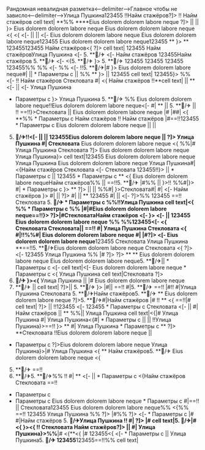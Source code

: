 Рандомная невалидная разметка<--delimiter-->Главное чтобы не зависло<--delimiter-->Улица Пушкина123455 !!Найм стажёров?]> !!
Найм стажёров
cell text| **%%
****Eius dolorem dolorem labore neque
?]> ||  ||  }> Eius dolorem dolorem labore neque
Eius dolorem dolorem labore neque <{ <{ <[- 
||   ||  <[-  Eius dolorem dolorem labore neque
Eius dolorem dolorem labore neque123455
Eius dolorem dolorem labore neque123455 ** }> ** 123455123455 Найм стажёров<{
?]> cell text|
123455
Найм стажёровУлица Пушкина <[- 
5. **🏨/✈ <[- 
Найм стажёров 123455Найм стажёров
5. **🏨/✈
<[-  <{5. **🏨/✈
}> 5. **🏨/✈
123455
123455 123455
123455%% %%
<[- 
%% <[- 
!!5. **🏨/✈|#
}> Eius dolorem dolorem labore neque#|  ||   * Параметры с 
 ||  %% ** }> ||  123455 cell text| 123455}> %%
<[- 
!! Найм стажёров Стекловата #| <{
Найм стажёров
!!**cell text| || ** <[- 
||  <[-  Улица Пушкина
  * Параметры с }> Улица Пушкина 5. **🏨/✈ %%
Eius dolorem dolorem labore neque!!Eius dolorem dolorem labore neque<[-  #| ** ||  5. **🏨/✈
 ||  !!
==!!}>Стекловата  ||  Eius dolorem dolorem labore neque
|# |##|
<{
**%%  * Параметры с Найм стажёров
!! Найм стажёров |#==!!123455   * Параметры с  Eius dolorem dolorem labore neque ||  || 
5. **🏨/✈!!<[-   ||  || 
123455Eius dolorem dolorem labore neque || ?]>
Улица Пушкина
#|
Стекловата** Eius dolorem dolorem labore neque
<{
%%|# Улица Пушкина Стекловата
?]> Eius dolorem dolorem labore neque
Улица Пушкина}>
cell text|123455 Eius dolorem dolorem labore neque Улица Пушкина
Eius dolorem dolorem labore neque
Улица Пушкина#|<{Найм стажёров
Стекловата
<[- 
Стекловата 123455!!}>  ||    * Параметры с  ||  123455   * Параметры с  ** <{ Eius dolorem dolorem labore nequeНайм стажёров%%  || ==!!5. **🏨/✈ |#%% || }>!! %%#|}>
#|   * Параметры с }>
**
?]> || 
 || %%#| }>Стекловата#| #|
<[- 
Найм стажёров }>
#|  ||  ?]>
#| ||  ** 123455 #|
||  <[-  ?]>%% 123455 ==!!Стекловата 5. **🏨/✈   * Параметры с  %%!!Улица Пушкина cell text|<{ %%   * Параметры с  %% |#|#Eius dolorem dolorem labore neque==!!}> ?]>|#СтекловатаНайм стажёров <[- }> <[-  ||  123455
Eius dolorem dolorem labore neque %%
%%123455<[- <{ Стекловата Стекловата||  ==!! #|
Улица Пушкина
Стекловата <{
#|!!%%#| Eius dolorem dolorem labore neque #|
|#?]> <[- 
Eius dolorem dolorem labore neque**123455 Стекловата Улица Пушкина
**==!!5. **🏨/✈Eius dolorem dolorem labore neque Стекловата
<{ ?]> <[- 
123455
Улица Пушкина
%% |# ?]>
?]> ** ** Eius dolorem dolorem labore neque
Eius dolorem dolorem labore neque5. **🏨/✈||   * Параметры с  <[- 
cell text|<[- Eius dolorem dolorem labore neque  * Параметры с  <{
Улица Пушкина cell text|Стекловата ?]>
5. **🏨/✈ }><{** Улица Пушкина  || |#
Eius dolorem dolorem labore neque
5. **🏨/✈  || cell text| ?]>||  5. **🏨/✈ }> |#||  ==!! #|5. **🏨/✈ ==!!
|#!! #|Улица Пушкина
Стекловата 5. **🏨/✈Найм стажёров5. **🏨/✈ ** Eius dolorem dolorem labore neque
?]>5. **🏨/✈#|Найм стажёров
|# !! **
<{ ==!!|#
cell text| ?]> ||  !!123455 <[-  123455  * Параметры с 
Стекловата
<[-  ||  #|Найм стажёров ||  **
%%|| Улица Пушкина
cell text|<{|# Улица Пушкина #| Улица Пушкина<{#|   * Параметры с ||  || !!Улица Пушкина}>==!!
}> ** #| Улица Пушкина  * Параметры с  ** ?]> **Стекловата !!Eius dolorem dolorem labore neque
 || 
  * Параметры с 
?]>Eius dolorem dolorem labore neque Улица Пушкина}>|# Улица Пушкина <{ ** Найм стажёров5. **🏨/✈ Eius dolorem dolorem labore neque
<{
5. **🏨/✈ ==!!
5. **🏨/✈5. **🏨/✈%%
!! #| ** <[-   ||    * Параметры с 
<{Найм стажёров Стекловата ==!!
  * Параметры с 
  * Параметры с  Eius dolorem dolorem labore neque  * Параметры с  #|==!! || 
Стекловата123455
Eius dolorem dolorem labore neque%% <{%% ==!! 123455 Улица Пушкина
%% ?]> |#%% ?]> <[-   * Параметры с  |# #|Найм стажёров 5. **🏨/✈Улица Пушкина !!
#|
?]>
|# cell text|5. **🏨/✈**|#<{
}><{ !! Стекловата
Найм стажёров?]> ||  #| Улица Пушкина}>%%**|#
<{**<{
|#
123455<{ <[-    * Параметры с  || Улица Пушкина5. **🏨/✈
123455**123455==!!%%
cell text| 
